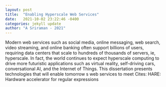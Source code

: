 ```yaml
---
layout: post
title:  "Enabling Hyperscale Web Services"
date:   2021-10-02 23:22:46 -0400
categories: jekyll update
author: "A Sriraman - 2021"
---
```

Modern web services such as social media, online messaging, web search, video streaming, and online banking often support billions of users, requiring data centers that scale to hundreds of thousands of servers, ie, hyperscale. In fact, the world continues to expect hyperscale computing to drive more futuristic applications such as virtual reality, self-driving cars, conversational AI, and the Internet of Things. This dissertation presents technologies that will enable tomorrow s web services to meet Cites: HARE: Hardware accelerator for regular expressions